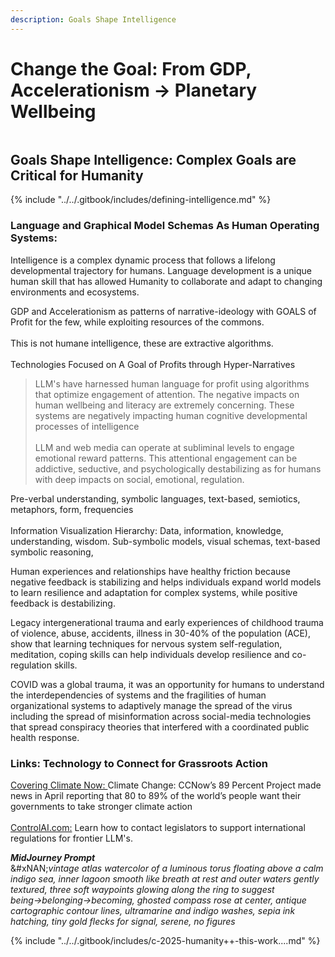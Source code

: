 ```yaml
---
description: Goals Shape Intelligence
---
```


# Change the Goal: From GDP, Accelerationism -> Planetary Wellbeing

<figure><img src="../../.gitbook/assets/Screenshot 2025-09-02 at 2.18.40 PM.png" alt=""><figcaption></figcaption></figure>

## Goals Shape Intelligence: Complex Goals are Critical for Humanity

{% include "../../.gitbook/includes/defining-intelligence.md" %}

### Language and Graphical Model Schemas As Human Operating Systems: &#x20;

Intelligence is a complex dynamic process that follows a lifelong developmental trajectory for humans.  Language development is a unique human skill that has allowed Humanity to collaborate and adapt to changing environments and ecosystems.  &#x20;

GDP and Accelerationism as patterns of narrative-ideology with GOALS of Profit for the few, while exploiting resources of the commons.   \
\
This is not humane intelligence, these are extractive algorithms.\
&#x20; \
Technologies Focused on A Goal of Profits through Hyper-Narratives

> LLM's have harnessed human language for profit using algorithms that optimize engagement of attention.  The negative impacts on human wellbeing and literacy are extremely concerning.  These systems are negatively impacting human cognitive developmental processes of intelligence\
> \
> LLM and web media can operate at subliminal levels to engage emotional reward patterns.  This attentional engagement can be addictive, seductive, and psychologically destabilizing as for humans with deep impacts on social, emotional, regulation.

Pre-verbal understanding, symbolic languages, text-based, semiotics, metaphors, form, frequencies \
\
Information Visualization Hierarchy: Data, information, knowledge, understanding, wisdom.  Sub-symbolic models, visual schemas, text-based symbolic reasoning,

Human experiences and relationships have healthy friction because negative feedback is stabilizing and helps individuals expand world models to learn resilience and adaptation for complex systems, while positive feedback is destabilizing. &#x20;

Legacy intergenerational trauma and early experiences of childhood trauma of violence, abuse, accidents, illness in 30-40% of the population (ACE), show that learning techniques for nervous system self-regulation, meditation, coping skills can help individuals develop resilience and co-regulation skills.&#x20;

COVID was a global trauma, it was an opportunity for humans to understand the interdependencies of systems and the fragilities of human organizational systems to adaptively manage the spread of the virus including the spread of misinformation across social-media technologies that spread conspiracy theories that interfered with a coordinated public health response.

### **Links: Technology to Connect for Grassroots Action**

[Covering Climate Now: ](https://coveringclimatenow.org/)  Climate Change: CCNow’s 89 Percent Project made news in April reporting that 80 to 89% of the world’s people want their governments to take stronger climate action\
\
[ControlAI.com:](http://www.controlai.com/) Learn how to contact legislators to support international regulations for frontier LLM's.

_**MidJourney Prompt**_\
&#xNAN;_&#x76;intage atlas watercolor of a luminous torus floating above a calm indigo sea, inner lagoon smooth like breath at rest and outer waters gently textured, three soft waypoints glowing along the ring to suggest being→belonging→becoming, ghosted compass rose at center, antique cartographic contour lines, ultramarine and indigo washes, sepia ink hatching, tiny gold flecks for signal, serene, no figures_

{% include "../../.gitbook/includes/c-2025-humanity++-this-work....md" %}

